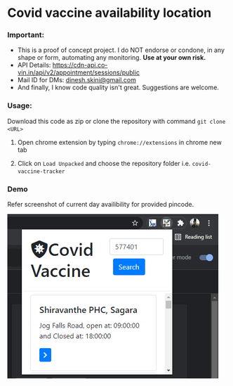 # Covid vaccine availability location

### Important:

- This is a proof of concept project. I do NOT endorse or condone, in any shape or form, automating any monitoring. **Use at your own risk.**
- API Details: https://cdn-api.co-vin.in/api/v2/appointment/sessions/public
- Mail ID for DMs: dinesh.skini@gmail.com
- And finally, I know code quality isn't great. Suggestions are welcome.

### Usage:

Download this code as zip or clone the repository with command `git clone <URL>`

1. Open chrome extension by typing `chrome://extensions` in chrome new tab

2. Click on `Load Unpacked` and choose the repository folder i.e. `covid-vaccine-tracker`

### Demo

Refer screenshot of current day availibility for provided pincode.

![](vaccine.PNG)
